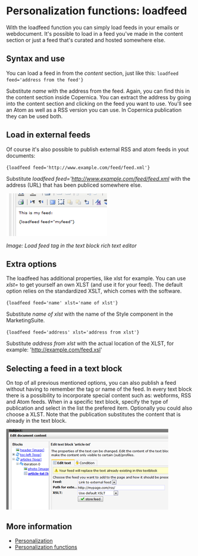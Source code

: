 # Personalization functions: loadfeed

With the loadfeed function you can simply load feeds in your emails
or webdocument. It's possible to load in a feed you've made in the
content section or just a feed that's curated and hosted somewhere else.

Syntax and use
--------------

You can load a feed in from the *content* section, just like this:
`loadfeed feed='address from the feed'}`

Substitute *name* with the address from the feed. Again, you can find 
this in the content section inside Copernica. You can extract the 
address by going into the content section and clicking on the feed you 
want to use. You'll see an Atom as well as a RSS version you can use. 
In Copernica publication they can be used both.


Load in external feeds
----------------------

Of course it's also possible to publish external RSS and atom feeds
in yout documents: 

`{loadfeed feed='http://www.example.com/feed/feed.xml'}`

Substitute *loadfeed feed='http://www.example.com/feed/feed.xml*
with the address (URL) that has been publiced somewhere else.

![](../images/loadfeed1.png)

*Image: Load feed tag in the text block rich text editor*


Extra options
-------------

The loadfeed has additional properties, like xlst for example.
You can use *xlst=* to get yourself an own XLST (and use it for 
your feed). The default option relies on the standardized XSLT, 
which comes with the software.

`{loadfeed feed='name' xlst='name of xlst'}`

Substitute *name of xlst* with the name of the Style component in 
the MarketingSuite.

`{loadfeed feed='address' xlst='address from xlst'}`

Substitute *address from xlst* with the actual location of the XLST,
for example: 'http://example.com/feed.xsl'


Selecting a feed in a text block
--------------------------------

On top of all previous mentioned options, you can also publish a 
feed without having to remember the tag or name of the feed. In 
every text block there is a possibility to incorporate special
content such as: webforms, RSS and Atom feeds. When in a specific 
text block, specify the type of publication and select in the list
the prefered item. Optionally you could also choose a XLST. Note
that the publication substitutes the content that is already in
the text block.


![](../images/loadfeedfunction.png)



## More information

* [Personalization](./personalization)
* [Personalization functions](./personalization-functions)